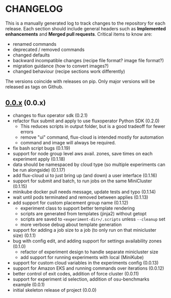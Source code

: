 # CHANGELOG

This is a manually generated log to track changes to the repository for each release.
Each section should include general headers such as **Implemented enhancements**
and **Merged pull requests**. Critical items to know are:

 - renamed commands
 - deprecated / removed commands
 - changed defaults
 - backward incompatible changes (recipe file format? image file format?)
 - migration guidance (how to convert images?)
 - changed behaviour (recipe sections work differently)

The versions coincide with releases on pip. Only major versions will be released as tags on Github.

## [0.0.x](https://github.com/converged-computing/flux-cloud/tree/main) (0.0.x)
 - changes to flux operator sdk (0.2.1)
 - refactor flux submit and apply to use fluxoperator Python SDK (0.2.0)
   - This reduces scripts in output folder, but is a good tradeoff for fewer errors
   - remove "ui" command, flux-cloud is intended mostly for automation
   - command and image will always be required.
 - fix bash script bugs (0.1.19)
 - support for node group level aws avail. zones, save times on each experiment apply (0.1.18)
 - data should be namespaced by cloud type (so multiple experiments can be run alongside) (0.1.17)
 - add flux-cloud ui to just bring up (and down) a user interface (0.1.16)
 - support for submit and batch, to run jobs on the same MiniCluster (0.1.15)
 - minikube docker pull needs message, update tests and typo (0.1.14)
 - wait until pods terminated and removed between applies (0.1.13)
 - add support for custom placement group name (0.1.12)
   - experiment class to support better template rendering
   - scripts are generated from templates (jinja2) without getopt
   - scripts are saved to `<experiment-dir>/.scripts` unless `--cleanup` set
   - more verbose debug about template generation
 - support for adding a job size to a job (to only run on that minicluster size) (0.1.1)
 - bug with config edit, and adding support for settings availability zones (0.1.0)
   - refactor of experiment design to handle separate minicluster size
   - add support for running experiments with local (MiniKube)
 - support for custom cloud variables in the experiments config (0.0.13)
 - support for Amazon EKS and running commands over iterations (0.0.12)
 - better control of exit codes, addition of force cluster (0.0.11)
 - support for experiment id selection, addition of osu-benchmarks example (0.0.1)
 - initial skeleton release of project (0.0.0)
